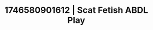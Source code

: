 ---
categories:
- Intimate storytelling
- AI-generated
- BookTok after dark
- Sultry laughter
- Bare skin
- ASMR
- Bi-curious stories
- Cosplay
image: /assets/images/1746580901612.jpg
layout: post
seo:
  description: Featured content with premium Scat Fetish, ABDL Play. HD images available.
  keywords: Scat Fetish, ABDL Play
  og_image: /assets/images/1746580901612.jpg
  schema_type: VisualArtwork
tags:
- ABDL Play
- '#1746580901612'
- Scat Fetish
title: 1746580901612 | Scat Fetish ABDL Play
---